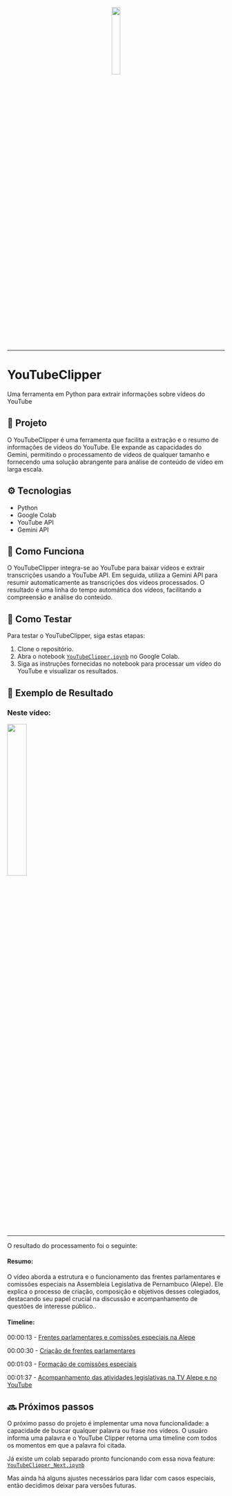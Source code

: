 <div align=center>
    <img src="https://github.com/eduardoboca/YouTubeClipper/blob/main/assets/YouTubeClipper.png" width="20%" height="20%" />
    <hr>
</div>

# YouTubeClipper
Uma ferramenta em Python para extrair informações sobre vídeos do YouTube

## 📱 Projeto
O YouTubeClipper é uma ferramenta que facilita a extração e o resumo de informações de vídeos do YouTube. Ele expande as capacidades do Gemini, permitindo o processamento de vídeos de qualquer tamanho e fornecendo uma solução abrangente para análise de conteúdo de vídeo em larga escala.

## ⚙️ Tecnologias
- Python
- Google Colab
- YouTube API
- Gemini API

## 🤔 Como Funciona
O YouTubeClipper integra-se ao YouTube para baixar vídeos e extrair transcrições usando a YouTube API. Em seguida, utiliza a Gemini API para resumir automaticamente as transcrições dos vídeos processados. O resultado é uma linha do tempo automática dos vídeos, facilitando a compreensão e análise do conteúdo.

## 🧪 Como Testar
Para testar o YouTubeClipper, siga estas etapas:
1. Clone o repositório.
2. Abra o notebook [`YouTubeClipper.ipynb`](https://colab.research.google.com/drive/1cnvPna6JC4nO0vm0Eu5dm4cx2FoRm-kQ?usp=sharing) no Google Colab.
3. Siga as instruções fornecidas no notebook para processar um vídeo do YouTube e visualizar os resultados.

## 🎉 Exemplo de Resultado
### Neste vídeo: <br>
<div align="left">
    <a href="https://www.youtube.com/watch?v=KG3Or6IydNo" target="_blank" rel="noopener noreferrer">
        <img src="https://github.com/eduardoboca/YouTubeClipper/blob/main/assets/alepe.png" width="30%" height="30%" />
    </a>
    <hr>
</div>

O resultado do processamento foi o seguinte:
#### Resumo:
O vídeo aborda a estrutura e o funcionamento das frentes parlamentares e comissões especiais na Assembleia Legislativa de Pernambuco (Alepe). Ele explica o processo de criação, composição e objetivos desses colegiados, destacando seu papel crucial na discussão e acompanhamento de questões de interesse público..

#### Timeline:
00:00:13 - [Frentes parlamentares e comissões especiais na Alepe](https://www.youtube.com/watch?v=KG3Or6IydNo&t=13s)

00:00:30 - [Criação de frentes parlamentares](https://www.youtube.com/watch?v=KG3Or6IydNo&t=30s)

00:01:03 - [Formação de comissões especiais](https://www.youtube.com/watch?v=KG3Or6IydNo&t=63s)

00:01:37 - [Acompanhamento das atividades legislativas na TV Alepe e no YouTube](https://www.youtube.com/watch?v=KG3Or6IydNo&t=97s)


## 🔜 Próximos passos

O próximo passo do projeto é implementar uma nova funcionalidade: a capacidade de buscar qualquer palavra ou frase nos vídeos. O usuáro informa uma palavra e o YouTube Clipper retorna uma timeline com todos os momentos em que a palavra foi citada. 

Já existe um colab separado pronto funcionando com essa nova feature: 
[`YouTubeClipper_Next.ipynb`](https://github.com/eduardoboca/YouTubeClipper/blob/main/src/YoutubeClipper_Next.ipynb)

Mas ainda há alguns ajustes necessários para lidar com casos especiais, então decidimos deixar para versões futuras.

